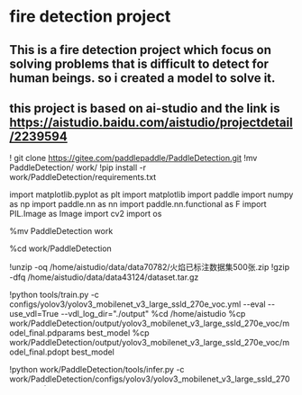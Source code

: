 # fire detection project
## This is a fire detection project which focus on solving problems that is difficult to detect for human beings. so i created a model to solve it.
## this project is based on ai-studio and the link is https://aistudio.baidu.com/aistudio/projectdetail/2239594

! git clone https://gitee.com/paddlepaddle/PaddleDetection.git
!mv PaddleDetection/ work/
!pip install -r work/PaddleDetection/requirements.txt


import matplotlib.pyplot as plt 
import matplotlib
import paddle
import numpy as np
import paddle.nn as nn
import paddle.nn.functional as F
import PIL.Image as Image
import cv2 
import os

%mv PaddleDetection work

%cd work/PaddleDetection


!unzip -oq /home/aistudio/data/data70782/火焰已标注数据集500张.zip
!gzip -dfq /home/aistudio/data/data43124/dataset.tar.gz

!python tools/train.py -c configs/yolov3/yolov3_mobilenet_v3_large_ssld_270e_voc.yml --eval --use_vdl=True --vdl_log_dir="./output"
%cd /home/aistudio
%cp work/PaddleDetection/output/yolov3_mobilenet_v3_large_ssld_270e_voc/model_final.pdparams best_model
%cp work/PaddleDetection/output/yolov3_mobilenet_v3_large_ssld_270e_voc/model_final.pdopt best_model

!python work/PaddleDetection/tools/infer.py -c work/PaddleDetection/configs/yolov3/yolov3_mobilenet_v3_large_ssld_270e_voc.yml -o weights=work/PaddleDetection/output/yolov3_mobilenet_v3_large_ssld_270e_voc/model_final.pdparams --infer_img=dataset2/JPEGImages/113.jpg

!python work/PaddleDetection/tools/export_model.py -c work/PaddleDetection/configs/yolov3/yolov3_mobilenet_v3_large_ssld_270e_voc.yml \
        --output_dir=./inference_model \
        -o weights=work/PaddleDetection/output/yolov3_mobilenet_v3_large_ssld_270e_voc/model_final.pdparams
